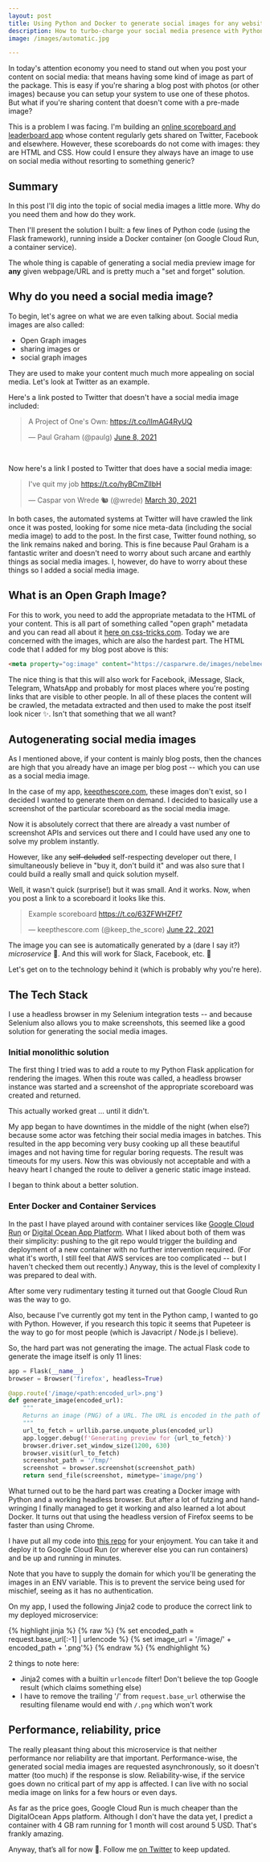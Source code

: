 ```yaml
---
layout: post
title: Using Python and Docker to generate social images for any website
description: How to turbo-charge your social media presence with Python, Docker and Google Cloud Platform
image: /images/automatic.jpg

---
```


In today's attention economy you need to stand out when you post your content on social media: that means having some kind of image as part of the package. This is easy if you're sharing a blog post with photos (or other images) because you can setup your system to use one of these photos. But what if you're sharing content that doesn't come with a pre-made image?

This is a problem I was facing. I'm building an [online scoreboard and leaderboard app](https://keethescore.co) whose content regularly gets shared on Twitter, Facebook and elsewhere. However, these scoreboards do not come with images: they are HTML and CSS. How could I ensure they always have an image to use on social media without resorting to something generic?

## Summary

In this post I'll dig into the topic of social media images a little more. Why do you need them and how do they work.

Then I'll present the solution I built: a few lines of Python code (using the Flask framework), running inside a Docker container (on Google Cloud Run,  a container service).

The whole thing is capable of generating a social media preview image for **any** given webpage/URL and is pretty much a "set and forget" solution.

## Why do you need a social media image?

To begin, let's agree on what we are even talking about. Social media images are also called:

* Open Graph images
* sharing images or
* social graph images

They are used to make your content much much more appealing on social media. Let's look at Twitter as an example. 

Here's a link posted to Twitter that doesn't have a social media image included:


<blockquote class="twitter-tweet"><p lang="en" dir="ltr">A Project of One&#39;s Own: <a href="https://t.co/lImAG4RyUQ">https://t.co/lImAG4RyUQ</a></p>&mdash; Paul Graham (@paulg) <a href="https://twitter.com/paulg/status/1402212618786463744?ref_src=twsrc%5Etfw">June 8, 2021</a></blockquote> <script async src="https://platform.twitter.com/widgets.js" charset="utf-8"></script>
<br>

Now here's a link I posted to Twitter that does have a social media image:

<blockquote class="twitter-tweet"><p lang="en" dir="ltr">I&#39;ve quit my job <a href="https://t.co/hyBCmZllbH">https://t.co/hyBCmZllbH</a></p>&mdash; Caspar von Wrede 🐿️ (@wrede) <a href="https://twitter.com/wrede/status/1377001339738329092?ref_src=twsrc%5Etfw">March 30, 2021</a></blockquote> <script async src="https://platform.twitter.com/widgets.js" charset="utf-8"></script>

In both cases, the automated systems at Twitter will have crawled the link once it was posted, looking for some nice meta-data (including the social media image) to add to the post. In the first case, Twitter found nothing, so the link remains naked and boring. This is fine because Paul Graham is a fantastic writer and doesn't need to worry about such arcane and earthly things as social media images. I, however, do have to worry about these things so I added a social media image.

## What is an Open Graph Image?

For this to work, you need to add the appropriate metadata to the HTML of your content. This is all part of something called "open graph" metadata and you can read all about it [here on css-tricks.com](https://css-tricks.com/essential-meta-tags-social-media/). Today we are concerned with the images, which are also the hardest part. The HTML code that I added for my blog post above is this:

```html 
<meta property="og:image" content="https://casparwre.de/images/nebelmeer.jpg" />
```

The nice thing is that this will also work for Facebook, iMessage, Slack, Telegram, WhatsApp and probably for most places where you're posting links that are visible to other people. In all of these places the content will be crawled, the metadata extracted and then used to make the post itself look nicer ✨. Isn't that something that we all want?

## Autogenerating social media images

As I mentioned above, if your content is mainly blog posts, then the chances are high that you already have an image per blog post -- which you can  use as a social media image.

In the case of my app, [keepthescore.com](https://keepthescore.com), these images don't exist, so I decided I wanted to generate them on demand.  I decided to basically use a screenshot of the particular scoreboard as the social media image. 

Now it is absolutely correct that there are already a vast number of screenshot APIs and services out there and I could have used any one to solve my problem instantly.

However, like any  ~~self-deluded~~ self-respecting developer out there, I simultaneously believe in "buy it, don't build it"  and was also sure that I could build a really small and quick solution myself. 

Well, it wasn't quick (surprise!) but it was small. And it works. Now, when you post a link to a scoreboard it looks like this. 

<blockquote class="twitter-tweet"><p lang="en" dir="ltr">Example scoreboard <a href="https://t.co/63ZFWHZFf7">https://t.co/63ZFWHZFf7</a></p>&mdash; keepthescore.com (@keep_the_score) <a href="https://twitter.com/keep_the_score/status/1407323531516461062?ref_src=twsrc%5Etfw">June 22, 2021</a></blockquote> <script async src="https://platform.twitter.com/widgets.js" charset="utf-8"></script>

The image you can see is automatically generated by a (dare I say it?) _microservice_ 🙏. And this will work for Slack, Facebook, etc. 🦄

Let's get on to the technology behind it (which is probably why you're here).


## The Tech Stack
I use a headless browser in my Selenium integration tests -- and because Selenium also allows you to make screenshots, this seemed like a good solution for generating the social media images.

### Initial monolithic solution

The first thing I tried was to add a route to my Python Flask application for rendering the images. When this route was called, a headless browser instance was started and a screenshot of the appropriate scoreboard was created and returned.

This actually worked great ... until it didn't.

My app began to have downtimes in the middle of the night (when else?) because some actor was fetching their social media images in batches. This resulted in the app becoming very busy cooking up all these beautiful images and not having time for regular boring requests. The result was timeouts for my users. Now this was obviously not acceptable and with a heavy heart I changed the route to deliver a generic static image instead.

I began to think about a better solution.

### Enter Docker and Container Services

In the past I have played around with container services like [Google Cloud Run](https://cloud.google.com/run/) or [Digital Ocean App Platform](https://www.digitalocean.com/products/app-platform/). What I liked about both of them was their simplicity:  pushing to the git repo would trigger the building and deployment of a new container with no further intervention required. (For what it's worth, I still feel that AWS services are too complicated -- but I haven't checked them out recently.) Anyway, this is the level of complexity I was prepared to deal with. 

After some very rudimentary testing it turned out that Google Cloud Run was the way to go.

Also, because I've currently got my tent in the Python camp, I wanted to go with Python. However, if you research this topic it seems that Pupeteer is the way to go for most people (which is Javacript / Node.js I believe).

So, the hard part was not generating the image. The actual Flask code to generate the image itself is only 11 lines:

```python
app = Flask(__name__)
browser = Browser('firefox', headless=True)

@app.route('/image/<path:encoded_url>.png')
def generate_image(encoded_url):
    """
    Returns an image (PNG) of a URL. The URL is encoded in the path of the image being requested.
    """
    url_to_fetch = urllib.parse.unquote_plus(encoded_url)
    app.logger.debug(f'Generating preview for {url_to_fetch}')
    browser.driver.set_window_size(1200, 630)
    browser.visit(url_to_fetch)
    screenshot_path = '/tmp/'
    screenshot = browser.screenshot(screenshot_path)
    return send_file(screenshot, mimetype='image/png')
```

What turned out to be the hard part was creating a Docker image with Python and a working headless browser. But after a lot of futzing and hand-wringing I finally managed to get  it working and also learned a lot about Docker. It turns out that using the headless version of Firefox seems to be faster than using Chrome.

I have put all my code into [this repo](https://github.com/caspii/social-media-image-service) for your enjoyment. You can take it and deploy it to Google Cloud Run (or wherever else you can run containers) and be up and running in minutes.

Note that you have to supply the domain for which you'll be generating the images in an ENV variable. This is to prevent the service being used for mischief, seeing as it has no authentication.

On my app, I used the following Jinja2 code to produce the correct link to my deployed microservice:

{% highlight jinja %} {% raw %}
{% set encoded_path = request.base_url[:-1] | urlencode %} 
{% set image_url = '<MICROSERVICE URL>/image/' + encoded_path + '.png'%}
<meta property="og:image" content="{{ image_url }}" />
{% endraw %}
{% endhighlight %}

2 things to note here:

* Jinja2 comes with a builtin `urlencode` filter! Don't believe the top Google result (which claims something else)
* I have to remove the trailing '/' from ````request.base_url````  otherwise the resulting filename would end with ```/.png``` which won't work

## Performance, reliability, price

The really pleasant thing about this microservice is that neither performance nor reliability are that important. Performance-wise, the generated social media images are requested asynchronously, so it doesn't matter (too much) if the response is slow. Reliability-wise, if the service goes down no critical part of my app is affected. I can live with no social media image on links for a few hours or even days.

As far as the price goes, Google Cloud Run is much cheaper than the DigitalOcean Apps platform. Although I don't have the data yet, I predict a container with 4 GB ram running for 1 month will cost around 5 USD. That's frankly amazing.

Anyway, that’s all for now 👋. Follow me [on Twitter](https://twitter.com/wrede) to keep updated.
